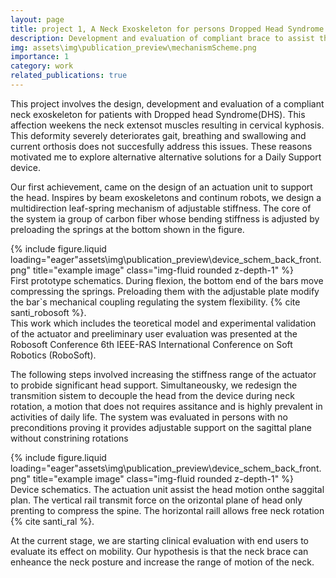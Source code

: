 ```yaml
---
layout: page
title: project 1, A Neck Exoskeleton for persons Dropped Head Syndrome
description: Development and evaluation of compliant brace to assist the neck mobility of user with DHS
img: assets\img\publication_preview\mechanismScheme.png
importance: 1
category: work
related_publications: true
---
```



This project involves the design, development and evaluation of a compliant neck exoskeleton for patients with Dropped head Syndrome(DHS). This affection weekens the neck extensot muscles resulting in cervical kyphosis. This deformity severely deteriorates gait, breathing and swallowing and current orthosis does not succesfully address this issues.
These reasons motivated me to explore alternative alternative solutions for a Daily Support device.

Our first achievement, came on the design of an actuation unit to support the head. Inspires by beam exoskeletons and continum robots, we design a multidirection leaf-spring mechanism of adjustable stiffness. The core of the system ia group of carbon fiber whose bending stiffness is adjusted by preloading the springs at the bottom shown in the figure.

<div class="row">
    <div class="col-sm mt-3 mt-md-0">
        {% include figure.liquid loading="eager"assets\img\publication_preview\device_schem_back_front.png" title="example image" class="img-fluid rounded z-depth-1" %}
    </div>
</div>
<div class="caption">
    First prototype schematics. During flexion, the bottom end of the bars move compressing the springs. Preloading them with the adjustable plate modify the bar`s mechanical coupling regulating the system flexibility. {% cite santi_robosoft %}. 
</div>
This work which includes the teoretical model and experimental validation of the actuator and preeliminary user evaluation was presented at the Robosoft Conference 6th IEEE-RAS International Conference on Soft Robotics (RoboSoft). 

The following steps involved increasing the stiffness range of the actuator to probide significant head support. Simultaneousky, we redesign the transmition sistem to decouple the head from the device during neck rotation, a motion that does not requires assitance and is highly prevalent in activities of daily life. 
The system was evaluated in persons with no preconditions proving it provides adjustable support on the sagittal plane without constrining rotations

<div class="row">
    <div class="col-sm mt-3 mt-md-0">
        {% include figure.liquid loading="eager"assets\img\publication_preview\device_schem_back_front.png" title="example image" class="img-fluid rounded z-depth-1" %}
    </div>
</div>
<div class="caption">
    Device schematics. The actuation unit assist the head motion onthe saggital plan. The vertical rail transmit force on the orizontal plane of head only prenting to compress the spine. The horizontal raill allows free neck rotation {% cite santi_ral %}. 
</div>

At the current stage, we are starting clinical evaluation with end users to evaluate its effect on mobility. Our hypothesis is that the neck brace can enheance the neck posture and increase the range of motion of the neck.  